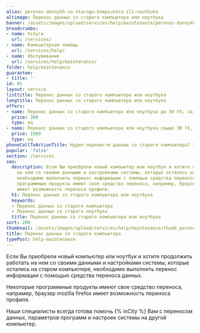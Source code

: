 ```yaml
---
alias: perenos-dannykh-so-starogo-kompiutera-ili-noutbuka
altimage: Перенос данных со старого компьютера или ноутбука
banner: /assets/images/upload/services/help/maintenance/perenos-dannykh-so-starogo-kompiutera-ili-noutbuka.jpg
breadcrumbs:
- name: Услуги
  url: /services/
- name: Компьютерная помощь
  url: /services/help/
- name: Обслуживание
  url: /services/help/maintenance/
folder: help/maintenance
guarantee:
- title: ''
id: 95
layout: service
listtitle: Перенос данных со старого компьютера или ноутбука
longtitle: Перенос данных со старого компьютера или ноутбука
offers:
- name: Перенос данных со старого компьютера или ноутбука до 30 Гб, за 1 Гб
  price: 300
  type: eq
- name: Перенос данных со старого компьютера или ноутбука свыше 30 Гб, за 1 Час
  price: 1900
  type: eq
phoneCallToActionTitle: Нудно перенести данные со старого компьютера? Звоните!
popular: 'false'
section: /services
seo:
  description: Если Вы приобрели новый компьютер или ноутбук и хотите продолжить работать
    на нем со своими данными и настройками системы, которые остались на старом компьютере,
    необходимо выполнить перенос информации с помощью средства переноса данных. Некоторые
    программные продукты имеют свое средство переноса, например, браузер mozilla firefox
    имеет возможность переноса профиля.
  h1: Перенос данных со старого компьютера или ноутбука
  keywords:
  - Перенос данных со старого компьютера
  - Перенос данных со старого ноутбука
  title: Перенос данных со старого компьютера или ноутбука
sort: 200
thumbnail: /assets/images/upload/services/help/maintenance/thumb_perenos-dannykh-so-starogo-kompiutera-ili-noutbuka.jpg
title: Перенос данных со старого компьютера
typePost: help-maintenance
---
```

Если Вы приобрели новый компьютер или ноутбук и хотите продолжить работать на нем со своими данными и настройками системы, которые остались на старом компьютере, необходимо выполнить перенос информации с помощью средства переноса данных.

Некоторые программные продукты имеют свое средство переноса, например, браузер mozilla firefox имеет возможность переноса профиля.

Наши специалисты всегда готова помочь {% inCity %} Вам с переносом данных, параметров программ и настроек системы на другой компьютер.

